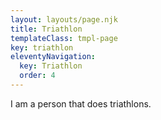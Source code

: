 ```yaml
---
layout: layouts/page.njk
title: Triathlon
templateClass: tmpl-page
key: triathlon
eleventyNavigation:
  key: Triathlon
  order: 4
---
```


I am a person that does triathlons.

<!-- {% for key, value in races %}
<h2>{{ key }}</h2>
<ul>
{%- for race in value %}
  <li>{{ race.raceName }}</li>
{%- endfor %}
</ul>
{% endfor %} -->

